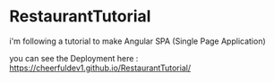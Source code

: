 # RestaurantTutorial
 i'm following a tutorial to make Angular SPA (Single Page Application)

you can see the Deployment here : https://cheerfuldev1.github.io/RestaurantTutorial/
